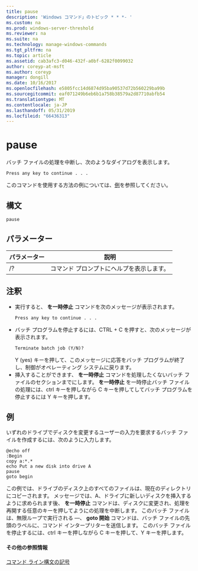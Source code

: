 ```yaml
---
title: pause
description: 'Windows コマンド」のトピック * * *- '
ms.custom: na
ms.prod: windows-server-threshold
ms.reviewer: na
ms.suite: na
ms.technology: manage-windows-commands
ms.tgt_pltfrm: na
ms.topic: article
ms.assetid: cab3afc3-d046-432f-a0bf-6282f0099032
author: coreyp-at-msft
ms.author: coreyp
manager: dongill
ms.date: 10/16/2017
ms.openlocfilehash: e5805fcc14d6874d95ba90537d72b560229ba99b
ms.sourcegitcommit: eaf071249b6eb6b1a758b38579a2d87710abfb54
ms.translationtype: MT
ms.contentlocale: ja-JP
ms.lasthandoff: 05/31/2019
ms.locfileid: "66436313"
---
```

# <a name="pause"></a>pause



バッチ ファイルの処理を中断し、次のようなダイアログを表示します。
```
Press any key to continue . . .
```
このコマンドを使用する方法の例については、[例](#BKMK_examples)を参照してください。

## <a name="syntax"></a>構文

```
pause
```

## <a name="parameters"></a>パラメーター

|パラメーター|説明|
|---------|-----------|
|/?|コマンド プロンプトにヘルプを表示します。|

## <a name="remarks"></a>注釈

- 実行すると、 **を一時停止** コマンドを次のメッセージが表示されます。  
  ```
  Press any key to continue . . .
  ```  
- バッチ プログラムを停止するには、CTRL + C を押すと、次のメッセージが表示されます。  
  ```
  Terminate batch job (Y/N)?
  ```  
  Y (yes) キーを押して、このメッセージに応答をバッチ プログラムが終了し、制御がオペレーティング システムに戻ります。
- 挿入することができます、 **を一時停止** コマンドを処理したくないバッチ ファイルのセクションまでにします。 **を一時停止** を一時停止バッチ ファイルの処理には、ctrl キーを押しながら C キーを押してしてバッチ プログラムを停止するには Y キーを押します。

## <a name="BKMK_examples"></a>例

いずれのドライブでディスクを変更するユーザーの入力を要求するバッチ ファイルを作成するには、次のように入力します。
```
@echo off 
:Begin 
copy a:*.* 
echo Put a new disk into drive A 
pause 
goto begin
```
この例では、ドライブのディスク上のすべてのファイルは、現在のディレクトリにコピーされます。 メッセージでは、A、ドライブに新しいディスクを挿入するように求められます後、 **を一時停止** コマンドは、ディスクに変更され、処理を再開する任意のキーを押してようにの処理を中断します。 このバッチ ファイルは、無限ループで実行される —、 **goto 開始** コマンドは、バッチ ファイルの先頭のラベルに、コマンド インタープリターを送信します。 このバッチ ファイルを停止するには、ctrl キーを押しながら C キーを押して、Y キーを押します。

#### <a name="additional-references"></a>その他の参照情報

[コマンド ライン構文の記号](command-line-syntax-key.md)